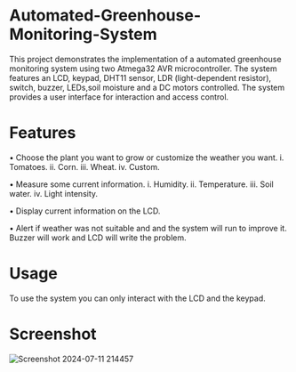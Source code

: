 # Automated-Greenhouse-Monitoring-System
This project ‏demonstrates‏ the implementation of a automated greenhouse monitoring system using two Atmega32 AVR microcontroller. The system features an LCD, keypad, DHT11 sensor, LDR (light-dependent resistor), switch, buzzer, LEDs,soil moisture and a DC motors controlled. The system provides a user interface for interaction and access control.

# Features
• Choose the plant you want to grow or customize the weather you want.
    i. Tomatoes.
   ii. Corn.
  iii. Wheat.
   iv. Custom.

• Measure some current information.
    i. Humidity.
   ii. Temperature.
  iii. Soil water.
   iv. Light intensity.

• Display current information on the LCD.

• Alert if weather was not suitable and and the system will run to improve it.
   Buzzer will work and LCD will write the problem.

# Usage
   To use the system you can only interact with the LCD and the keypad.

# Screenshot
![Screenshot 2024-07-11 214457](https://github.com/user-attachments/assets/44612794-23de-4c75-96b1-3a0c8fd4e97e)
